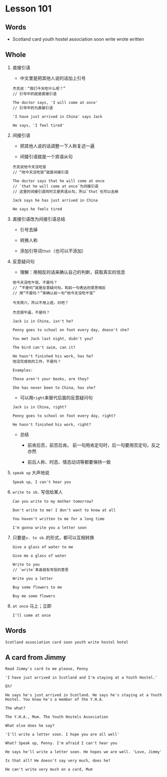 # Lesson 101

## Words

- Scotland card youth hostel association soon write wrote written

## Whole

1. 直接引语

   - 中文里是把其他人说的话加上引号

   ```
   杰克说：“我们今天吃什么呢？”
   // 引号中的就是直接引语
   ```

   ```
   The doctor says, 'I will come at once'
   // 引号中的为直接引语

   'I have just arrived in China' says Jack

   He says, 'I feel tired'
   ```

2. 间接引语

   - 把其他人说的话调整一下人称复述一遍

   - 间接引语就是一个宾语从句

   ```
   杰克说他今天没吃饭
   // “他今天没吃饭”就是间接引语
   ```

   ```
   The doctor says that he will come at once
   // `that he will come at once`为间接引语
   // 这里的间接引语同时又是宾语从句，所以`that`也可以去掉

   Jack says he has just arrived in China

   He says he feels tired
   ```

3. 直接引语改为间接引语总结

   - 引号去掉

   - 转换人称

   - 添加引导词`that`（也可以不添加）

4. 反意疑问句

   - 理解：用相反的话来确认自己的判断，获取真实的信息

   ```
   他今天没吃午饭，不是吗？
   // “不是吗”就是反意疑问句，和前一句表达的意思相反
   // 用“不是吗？”来确认前一句“他今天没吃午饭”

   今天周六，所以不用上班，对吧？

   杰克很牛逼，不是吗？
   ```

   ```
   Jack is in China, isn't he?

   Penny goes to school on foot every day, doesn't she?

   You met Jack last night, didn't you?

   The bird can't swim, can it?

   He hasn't finished his work, has he?
   他没完成他的工作，不是吗？
   ```

   ```
   Examples:

   These aren't your books, are they?

   She has never been to China, has she?
   ```

   - 可以用`right`来替代后面的反意疑问句

   ```
   Jack is in China, right?

   Penny goes to school on foot every day, right?

   He hasn't finished his work, right?
   ```

   - 总结

     - 前肯后否，前否后肯。 前一句用肯定句时，后一句要用否定句，反之亦然

     - 前后人称、时态、情态动词等都要保持一致

5. `speak up` 大声地说

   ```
   Speak up, I can't hear you
   ```

6. `write to sb.` 写信给某人

   ```
   Can you write to my mother tomorrow?

   Don't write to me! I don't want to know at all

   You haven't written to me for a long time

   I'm gonna write you a letter soon
   ```

7. 只要是`v. to sb.`的形式，都可以互相转换

   ```
   Give a glass of water to me

   Give me a glass of water

   Write to you
   // `write`本身就有写信的意思

   Write you a letter

   Buy some flowers to me

   Buy me some flowers
   ```

8. `at once` 马上；立即

   ```
   I'll come at once
   ```

## Words

```
Scotland association card soon youth write hostel hotel
```

## A card from Jimmy

```
Read Jimmy's card to me please, Penny

'I have just arrived in Scotland and I'm staying at a Youth Hostel.'

Eh?

He says he's just arrived in Scotland. He says he's staying at a Youth Hostel. You know he's a member of the Y.H.A.

The what?

The Y.H.A., Mum. The Youth Hostels Association

What else does he say?

'I'll write a letter soon. I hope you are all well'

What? Speak up, Penny. I'm afraid I can't hear you

He says he'll write a letter soon. He hopes we are well. 'Love, Jimmy'

Is that all? He doesn't say very much, does he?

He can't write very much on a card, Mum
```
